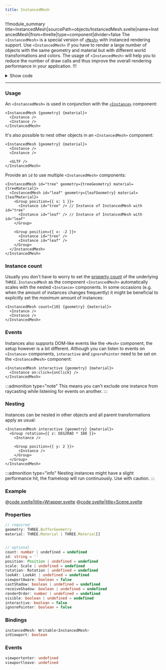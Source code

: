 ```yaml
---
title: InstancedMesh
---
```


<script lang="ts">
import Wrapper from '$examples/instanced-mesh/Wrapper.svelte'
</script>

!!!module_summary title=InstancedMesh|sourcePath=objects/InstancedMesh.svelte|name=InstancedMesh|from=threlte|type=component|divider=false
The `<InstancedMesh>` is a special version of [`<Mesh>`](/docs/components/11-mesh) with instanced rendering support. Use `<InstancedMesh>` if you have to render a large number of objects with the same geometry and material but with different world transformations and colors. The usage of `<InstancedMesh>` will help you to reduce the number of draw calls and thus improve the overall rendering performance in your application.
!!!

<ExampleWrapper>
  <Wrapper />
</ExampleWrapper>

<details>
  <summary>Show code</summary>

@[code svelte|title=Wrapper.svelte](../../../examples/instanced-mesh/Wrapper.svelte)
@[code svelte|title=Scene.svelte](../../../examples/instanced-mesh/Scene.svelte)
@[code svelte|title=Sphere.svelte](../../../examples/instanced-mesh/Sphere.svelte)

</details>

---

### Usage

An `<InstancedMesh>` is used in conjunction with the [`<Instance>`](/docs/components/13-instance) component:

```svelte
<InstancedMesh {geometry} {material}>
  <Instance />
  <Instance />
</InstancedMesh>
```

It's also possible to nest other objects in an `<InstancedMesh>` component:

```svelte
<InstancedMesh {geometry} {material}>
  <Instance />
  <Instance />

  <GLTF />
</InstancedMesh>
```

Provide an `id` to use multiple `<InstancedMesh>` components:

```svelte
<InstancedMesh id="tree" geometry={treeGeometry} material={treeMaterial}>
  <InstancedMesh id="leaf" geometry={leafGeometry} material={leafMaterial}>
    <Group position={{ x: 1 }}>
      <Instance id="tree" /> // Instance of InstancedMesh with id="tree"
      <Instance id="leaf" /> // Instance of InstancedMesh with id="leaf"
    </Group>

    <Group position={{ x: -2 }}>
      <Instance id="tree" />
      <Instance id="leaf" />
    </Group>
  </InstancedMesh>
</InstancedMesh>
```

### Instance count

Usually you don't have to worry to set the [property count](https://threejs.org/docs/index.html?q=insta#api/en/objects/InstancedMesh.count) of the underlying `THREE.InstancedMesh` as the component `<InstancedMesh>` automatically scales with the nested `<Instance>` components. In some occasions (e.g. when the amount of instances changes frequently) it might be beneficial to explicitly set the _maximum_ amount of instances:

```svelte
<InstancedMesh count={10} {geometry} {material}>
  <Instance />
  <Instance />
</InstancedMesh>
```

### Events

Instances also supports DOM-like events like the `<Mesh>` component, the setup however is a bit different. Although you can listen to events on `<Instance>` components, `interactive` and `ignorePointer` need to be set on the `<InstancedMesh>` component:

```svelte
<InstancedMesh interactive {geometry} {material}>
  <Instance on:click={onClick} />
</InstancedMesh>
```

:::admonition type="note"
This means you can't exclude one instance from raycasting while listening for events on another.
:::

### Nesting

Instances can be nested in other objects and all parent transformations apply as usual:

```svelte
<InstancedMesh interactive {geometry} {material}>
  <Group rotation={{ z: DEG2RAD * 180 }}>
    <Instance />

    <Group position={{ y: 2 }}>
      <Instance />
    </Group>
  </Group>
</InstancedMesh>
```

:::admonition type="info"
Nesting instances might have a slight performance hit, the frameloop will run continuously. Use with caution.
:::

### Example

<script lang="ts">
import WrapperSimple from '$examples/instanced-mesh-simple/Wrapper.svelte'
</script>

<ExampleWrapper>
  <WrapperSimple />
</ExampleWrapper>

@[code svelte|title=Wrapper.svelte](../../../examples/instanced-mesh-simple/Wrapper.svelte)
@[code svelte|title=Scene.svelte](../../../examples/instanced-mesh-simple/Scene.svelte)

### Properties

```ts
// required
geometry: THREE.BufferGeometry
material: THREE.Material | THREE.Material[]


// optional
count: number | undefined = undefined
id: string = ''
position: Position | undefined = undefined
scale: Scale | undefined = undefined
rotation: Rotation | undefined = undefined
lookAt: LookAt | undefined = undefined
viewportAware: boolean = false
castShadow: boolean | undefined = undefined
receiveShadow: boolean | undefined = undefined
renderOrder: number | undefined = undefined
visible: boolean | undefined = undefined
interactive: boolean = false
ignorePointer: boolean = false
```

### Bindings

```ts
instancedMesh: Writable<InstancedMesh>
inViewport: boolean
```

### Events

```ts
viewportenter: undefined
viewportleave: undefined
```

